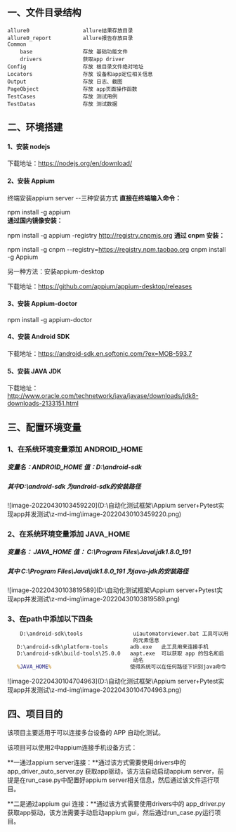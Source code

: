 ## 一、文件目录结构

```
allure0					allure结果存放目录
allure0_report			allure报告存放目录
Common		
	base				存放 基础功能文件
	drivers				获取app driver
Config					存放 根目录文件绝对地址
Locators				存放 设备和app定位相关信息
Output					存放 日志、截图
PageObject				存放 app页面操作函数
TestCases				存放 测试用例
TestDatas				存放 测试数据
```

## 二、环境搭建

#### 1、安装 nodejs

下载地址：https://nodejs.org/en/download/

#### 2、安装 Appium 

终端安装appium server --三种安装方式
**直接在终端输入命令：**

npm install -g appium  
**通过国内镜像安装：**

npm install -g appium -registry http://registry.cnpmjs.org
**通过 cnpm 安装：**

npm install -g cnpm --registry=https://registry.npm.taobao.org
cnpm install -g Appium

另一种方法：安装appium-desktop

下载地址：https://github.com/appium/appium-desktop/releases

#### 3、安装 Appium-doctor

npm install -g appium-doctor

#### 4、安装 Android SDK

下载地址：https://android-sdk.en.softonic.com/?ex=MOB-593.7

#### 5、安装 JAVA JDK

下载地址：http://www.oracle.com/technetwork/java/javase/downloads/jdk8-downloads-2133151.html

## 三、配置环境变量

### 1、在系统环境变量添加 ANDROID_HOME

##### 			变量名：ANDROID_HOME		值：D:\android-sdk

##### 			其中D:\android-sdk  为android-sdk的安装路径

![image-20220430103459220](D:\自动化测试框架\Appium server+Pytest实现app并发测试\z-md-img\image-20220430103459220.png)

### 2、在系统环境变量添加 JAVA_HOME

##### 			变量名： JAVA_HOME		值： C:\Program Files\Java\jdk1.8.0_191

##### 			其中 C:\Program Files\Java\jdk1.8.0_191 为java-jdk的安装路径

![image-20220430103819589](D:\自动化测试框架\Appium server+Pytest实现app并发测试\z-md-img\image-20220430103819589.png)

### 3、在path中添加以下四条

```cmd
	D:\android-sdk\tools				uiautomatorviewer.bat 工具可以用来查看 app
										的元素信息					
​	D:\android-sdk\platform-tools		adb.exe   此工具用来连接手机
​	D:\android-sdk\build-tools\25.0.0	aapt.exe  可以获取 app 的包名和启
										动名
​	%JAVA_HOME%							使得系统可以在任何路径下识别java命令
```

![image-20220430104704963](D:\自动化测试框架\Appium server+Pytest实现app并发测试\z-md-img\image-20220430104704963.png)

## 四、项目目的

该项目主要适用于可以连接多台设备的 APP 自动化测试。

该项目可以使用2中appium连接手机设备方式：

**一通过appium server连接：**通过该方式需要使用drivers中的 app_driver_auto_server.py 获取app驱动，该方法自动启动appium server，前提是在run_case.py中配置好appium server相关信息，然后通过该文件运行项目。

**二是通过appium gui 连接：**通过该方式需要使用drivers中的 app_driver.py 获取app驱动，该方法需要手动启动appium gui，然后通过run_case.py运行项目。



